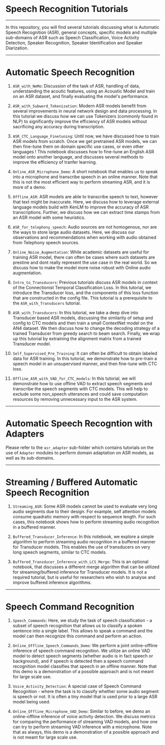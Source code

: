 # Speech Recognition Tutorials
------------

In this repository, you will find several tutorials discussing what is Automatic Speech Recognition (ASR), general concepts, specific models and multiple sub-domains of ASR such as Speech Classification, Voice Activity Detection, Speaker Recognition, Speaker Identification and Speaker Diarization.


------------

# Automatic Speech Recognition

1) `ASR_with_NeMo`: Discussion of the task of ASR, handling of data, understanding the acoutic features, using an Acoustic Model and train on an ASR dataset, and finally evaluating the model's performance.

2) `ASR_with_Subword_Tokenization`: Modern ASR models benefit from several improvements in neural network design and data processing. In this tutorial we discuss how we can use Tokenizers (commonly found in NLP) to significantly improve the efficiency of ASR models without sacrificing any accuracy during transcription.

3) `ASR_CTC_Language_Finetuning`: Until now, we have discussed how to train ASR models from scratch. Once we get pretrained ASR models, we can then fine-tune them on domain specific use cases, or even other languages ! This notebook discusses how to fine-tune an English ASR model onto another language, and discusses several methods to improve the efficiency of tranfer learning.

4) `Online_ASR_Microphone_Demo`: A short notebook that enables us to speak into a microphone and transcribe speech in an online manner. Note that this is not the most efficient way to perform streaming ASR, and it is more of a demo.

5) `Offline_ASR`: ASR models are able to transcribe speech to text, however that text might be inaccurate. Here, we discuss how to leverage external language models build with KenLM to improve the accuracy of ASR transcriptions. Further, we discuss how we can extract time stamps from an ASR model with some heuristics.

6) `ASR_for_telephony_speech`: Audio sources are not homogenous, nor are the ways to store large audio datasets. Here, we discuss our observations and recommendations when working with audio obtained from Telephony speech sources.

7) `Online_Noise_Augmentation`: While academic datasets are useful for training ASR model, there can often be cases where such datasets are prestine and dont really represent the use case in the real world. So we discuss how to make the model more noise robust with Online audio augmentation.

8) `Intro_to_Transducers`: Previous tutorials discuss ASR models in context of the Connectionist Temporal Classification Loss. In this tutorial, we introduce the Transducer loss, and the components of this loss function that are constructed in the config file. This tutorial is a prerequisite to the `ASR_with_Transducers` tutorial.

9) `ASR_with_Transducers`: In this tutorial, we take a deep dive into Transducer based ASR models, discussing the similarity of setup and config to CTC models and then train a small ContextNet model on the AN4 dataset. We then discuss how to change the decoding strategy of a trained Transducer from greedy search to beam search. Finally, we wrap up this tutorial by extraining the alignment matrix from a trained Transducer model. 

10) `Self_Supervised_Pre_Training`: It can often be difficult to obtain labeled data for ASR training. In this tutorial, we demonstrate how to pre-train a speech model in an unsupervised manner, and then fine-tune with CTC loss.

11) `Offline_ASR_with_VAD_for_CTC_models`: In this tutorial, we will demonstrate how to use offline VAD to extract speech segments and transcribe the speech segments with CTC models. This will help to exclude some non_speech utterances and could save computation resources by removing unnecessary input to the ASR system.

----------------

# Automatic Speech Recogntion with Adapters

Please refer to the `asr_adapter` sub-folder which contains tutorials on the use of `Adapter` modules to perform domain adaptation on ASR models, as well as its sub-domains.

----------------

# Streaming / Buffered Automatic Speech Recognition

1) `Streaming_ASR`: Some ASR models cannot be used to evaluate very long audio segments due to their design. For example, self attention models consume quadratic memory with respect to sequence length. For such cases, this notebook shows how to perform streaming audio recognition in a buffered manner.

2) `Buffered_Transducer_Inference`: In this notebook, we explore a simple algorithm to perform streaming audio recognition in a buffered manner for Transducer models. This enables the use of transducers on very long speech segments, similar to CTC models.

3) `Buffered_Transducer_Inference_with_LCS_Merge`: This is an optional notebook, that discusses a different merge algorithm that can be utilized for streaming/buffered inference for Transducer models. It is not a required tutorial, but is useful for researchers who wish to analyse and improve buffered inference algorithms.

----------------

# Speech Command Recognition

1) `Speech_Commands`: Here, we study the task of speech classification - a subset of speech recognition that allows us to classify a spoken sentence into a single label. This allows to speak a command and the model can then recognize this command and perform an action.

2) `Online_Offline_Speech_Commands_Demo`: We perform a joint online-offline inference of speech command recognition. We utilize an online VAD model to detect speech segments (whether audio is in fact speech or background), and if speech is detected then a speech command recognition model classifies that speech in an offline manner. Note that this demo is a demonstration of a possible approach and is not meant for large scale use.

3) `Voice_Activity_Detection`: A special case of Speech Command Recognition - where the task is to classify whether some audio segment is speech or not. It is often a tiny model that is used prior to a large ASR model being used.

4) `Online_Offline_Microphone_VAD_Demo`: Similar to before, we demo an online-offline inference of voice activity detection. We discuss metrics for comparing the performance of streaming VAD models, and how one can try to perform streaming VAD inference with a microphone. Note that as always, this demo is a demonstration of a possible approach and is not meant for large scale use.
